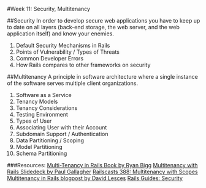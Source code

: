 #Week 11: Security, Multitenancy


##Security
 In order to develop secure web applications you have to keep up to date on all layers (back-end storage, the web server, and the web application itself) and know your enemies.

1. Default Security Mechanisms in Rails
2. Points of Vulnerability / Types of Threats
3. Common Developer Errors
4. How Rails compares to other frameworks on security



##Multitenancy
A principle in software architecture where a single instance of the software serves multiple client organizations.

1. Software as a Service
2. Tenancy Models
3. Tenancy Considerations
4. Testing Environment
5. Types of User
6. Associating User with their Account
7. Subdomain Support / Authentication
8. Data Partitioning / Scoping
9. Model Partitioning
10. Schema Partitioning



###Resources:
[Multi-Tenancy in Rails Book by Ryan Bigg](https://leanpub.com/multi-tenancy-rails)
[Multitenancy with Rails Slidedeck by Paul Gallagher](http://www.slideshare.net/tardate/multitenancy-with-rails)
[Railscasts 388: Multitenancy with Scopes](http://railscasts.com/episodes/388-multitenancy-with-scopes)
[Multitenancy in Rails blogpost by David Lesces](http://davidlesches.com/blog/multitenancy-in-rails)
[Rails Guides: Security](http://guides.rubyonrails.org/security.html)
